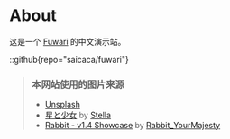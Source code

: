 # About
这是一个 [Fuwari](https://github.com/saicaca/fuwari) 的中文演示站。

::github{repo="saicaca/fuwari"}

> ### 本网站使用的图片来源
> - [Unsplash](https://unsplash.com/)
> - [星と少女](https://www.pixiv.net/artworks/108916539) by [Stella](https://www.pixiv.net/users/93273965)
> - [Rabbit - v1.4 Showcase](https://civitai.com/posts/586908) by [Rabbit_YourMajesty](https://civitai.com/user/Rabbit_YourMajesty)